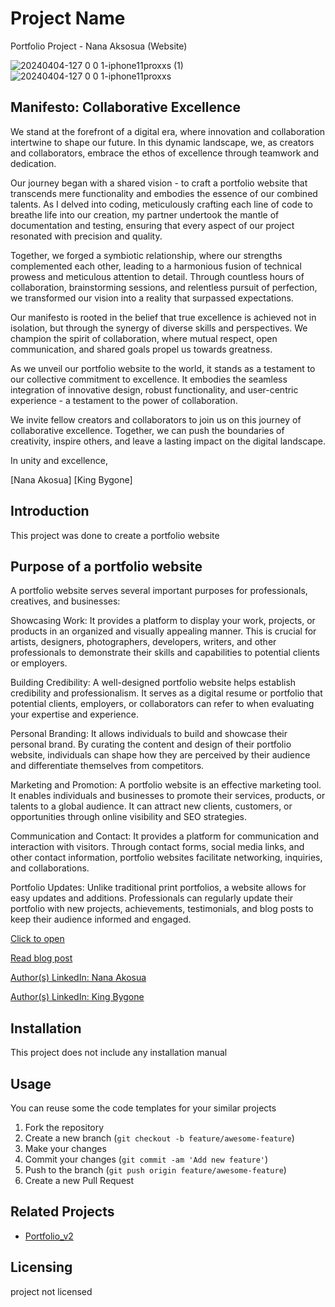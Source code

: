 # Project Name

Portfolio Project - Nana Aksosua (Website)


![20240404-127 0 0 1-iphone11proxxs (1)](https://github.com/NanaOdamme/Portfolio_v3/assets/133671534/bf13ebce-384e-42b7-9960-c3b3a2670a4d)
![20240404-127 0 0 1-iphone11proxxs](https://github.com/NanaOdamme/Portfolio_v3/assets/133671534/473afe17-1106-4c02-be7e-deee58c1796c)

## Manifesto: Collaborative Excellence

We stand at the forefront of a digital era, where innovation and collaboration intertwine to shape our future. In this dynamic landscape, we, as creators and collaborators, embrace the ethos of excellence through teamwork and dedication.

Our journey began with a shared vision - to craft a portfolio website that transcends mere functionality and embodies the essence of our combined talents. As I delved into coding, meticulously crafting each line of code to breathe life into our creation, my partner undertook the mantle of documentation and testing, ensuring that every aspect of our project resonated with precision and quality.

Together, we forged a symbiotic relationship, where our strengths complemented each other, leading to a harmonious fusion of technical prowess and meticulous attention to detail. Through countless hours of collaboration, brainstorming sessions, and relentless pursuit of perfection, we transformed our vision into a reality that surpassed expectations.

Our manifesto is rooted in the belief that true excellence is achieved not in isolation, but through the synergy of diverse skills and perspectives. We champion the spirit of collaboration, where mutual respect, open communication, and shared goals propel us towards greatness.

As we unveil our portfolio website to the world, it stands as a testament to our collective commitment to excellence. It embodies the seamless integration of innovative design, robust functionality, and user-centric experience - a testament to the power of collaboration.

We invite fellow creators and collaborators to join us on this journey of collaborative excellence. Together, we can push the boundaries of creativity, inspire others, and leave a lasting impact on the digital landscape.

In unity and excellence,

[Nana Akosua]
[King Bygone]

## Introduction

This project was done to create a portfolio website
## Purpose of a portfolio website
A portfolio website serves several important purposes for professionals, creatives, and businesses:

Showcasing Work: It provides a platform to display your work, projects, or products in an organized and visually appealing manner. This is crucial for artists, designers, photographers, developers, writers, and other professionals to demonstrate their skills and capabilities to potential clients or employers.

Building Credibility: A well-designed portfolio website helps establish credibility and professionalism. It serves as a digital resume or portfolio that potential clients, employers, or collaborators can refer to when evaluating your expertise and experience.

Personal Branding: It allows individuals to build and showcase their personal brand. By curating the content and design of their portfolio website, individuals can shape how they are perceived by their audience and differentiate themselves from competitors.

Marketing and Promotion: A portfolio website is an effective marketing tool. It enables individuals and businesses to promote their services, products, or talents to a global audience. It can attract new clients, customers, or opportunities through online visibility and SEO strategies.

Communication and Contact: It provides a platform for communication and interaction with visitors. Through contact forms, social media links, and other contact information, portfolio websites facilitate networking, inquiries, and collaborations.

Portfolio Updates: Unlike traditional print portfolios, a website allows for easy updates and additions. Professionals can regularly update their portfolio with new projects, achievements, testimonials, and blog posts to keep their audience informed and engaged.


[Click to open](https://nanaodame.netlify.app)

[Read blog post](https://example.com)

[Author(s) LinkedIn: Nana Akosua](http://www.linkedin.com/in/nana-akosua-odame-addae-3b5bb8206)

[Author(s) LinkedIn: King Bygone](https://gh.linkedin.com/in/kingbygone)

## Installation
This project does not include any installation manual

## Usage
You can reuse some the code templates for your similar projects


1. Fork the repository
2. Create a new branch (`git checkout -b feature/awesome-feature`)
3. Make your changes
4. Commit your changes (`git commit -am 'Add new feature'`)
5. Push to the branch (`git push origin feature/awesome-feature`)
6. Create a new Pull Request

## Related Projects
- [Portfolio_v2](https://github.com/NanaOdamme/portfolio_v2)



## Licensing
project not licensed
